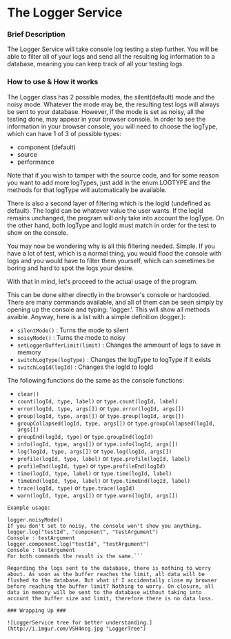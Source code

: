 The Logger Service
==================

### Brief Description ###

The Logger Service will take console log testing a step further. You will be able to filter all of your logs and send all the resulting log information to a database, meaning you can keep track of all your testing logs.

### How to use & How it works ###

The Logger class has 2 possible modes, the silent(default) mode and the noisy mode. Whatever the mode may be, the resulting test logs will always be sent to your database. However, if the mode is set as noisy, all the testing done, may appear in your browser console. In order to see the information in your browser console, you will need to choose the logType, which can have 1 of 3 of possible types:

  * component (default)
  * source
  * performance

Note that if you wish to tamper with the source code, and for some reason you want to add more logTypes, just add in the enum.LOGTYPE and the methods for that logType will automatically be available.

There is also a second layer of filtering which is the logId (undefined as default). The logId can be whatever value the user wants. If the logId remains unchanged, the program will only take into account the logType. On the other hand, both logType and logId must match in order for the test to show on the console.

You may now be wondering why is all this filtering needed. Simple. If you have a lot of test, which is a normal thing, you would flood the console with logs and you would have to filter them yourself, which can sometimes be boring and hard to spot the logs your desire.

With that in mind, let's proceed to the actual usage of the program.

This can be done either directly in the browser's console or hardcoded. There are many commands available, and all of them can be seen simply by opening up the console and typing: 'logger.'.
This will show all methods avaible. Anyway, here is a list with a simple definition (logger.):

  * ```silentMode()``` : Turns the mode to silent
  * ```noisyMode()``` : Turns the mode to noisy
  * ```setLoggerBufferLimit(limit)``` : Changes the ammount of logs to save in memory
  * ```switchLogType(logType)``` : Changes the logType to logType if it exists
  * ```switchLogId(logId)``` : Changes the logId to logId

The following functions do the same as the console functions:

  * ```clear()```
  * ```count(logId, type, label)``` or ```type.count(logId, label)```
  * ```error(logId, type, args[])``` or ```type.error(logId, args[])```
  * ```group(logId, type, args[])``` or ```type.group(logId, args[])```
  * ```groupCollapsed(logId, type, args[])``` or ```type.groupCollapsed(logId, args[])```
  * ```groupEnd(logId, type)``` or ```type.groupEnd(logId)```
  * ```info(logId, type, args[])``` or ```type.info(logId, args[])```
  * ```log(logId, type, args[])``` or ```type.log(logId, args[])```
  * ```profile(logId, type, label)``` or ```type.profile(logId, label)```
  * ```profileEnd(logId, type)``` or ```type.profileEnd(logId)```
  * ```time(logId, type, label)``` or ```type.time(logId, label)```
  * ```timeEnd(logId, type, label)``` or ```type.timeEnd(logId, label)```
  * ```trace(logId, type)``` or ```type.trace(logId)```
  * ```warn(logId, type, args[])``` or ```type.warn(logId, args[])```

```
Example usage:

logger.noisyMode()
If you don't set to noisy, the console won't show you anything.
logger.log("testId", "component", "testArgument")
Console : testArgument
logger.component.log("testId", "testArgument")
Console : testArgument
For both commands the result is the same.```

Regarding the logs sent to the database, there is nothing to worry about. As soon as the buffer reaches the limit, all data will be flushed to the database. But what if I accidentally close my browser before reaching the buffer limit? Nothing to worry. On closure, all data in memory will be sent to the database without taking into account the buffer size and limit, therefore there is no data loss.

### Wrapping Up ###

![LoggerService tree for better understanding.](http://i.imgur.com/VSH4ncg.jpg "LoggerTree")





